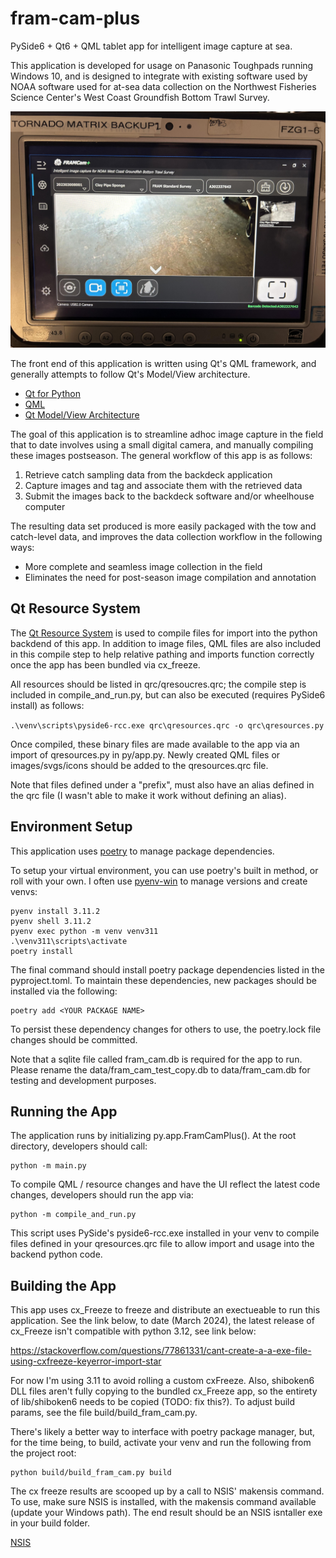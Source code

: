 # fram-cam-plus

PySide6 + Qt6 + QML tablet app for intelligent image capture at sea. 

This application is developed for usage on Panasonic Toughpads running Windows 10, and is designed to integrate with existing software
used by NOAA software used for at-sea data collection on the Northwest Fisheries Science Center's West Coast Groundfish
Bottom Trawl Survey.

![Panasonic Tablet](resources/images/how_to_pics/panasonic_example.jpg?raw=true)

The front end of this application is written using Qt's QML framework, and generally attempts to follow Qt's Model/View architecture.

* [Qt for Python](https://wiki.qt.io/Qt_for_Python)
* [QML](https://doc.qt.io/qt-6/qtqml-index.html)
* [Qt Model/View Architecture](https://doc.qt.io/qt-6/model-view-programming.html)

The goal of this application is to streamline adhoc image capture in the field that to date involves using
a small digital camera, and manually compiling these images postseason.  The general workflow of this app is as follows:

1. Retrieve catch sampling data from the backdeck application
2. Capture images and tag and associate them with the retrieved data
3. Submit the images back to the backdeck software and/or wheelhouse computer

The resulting data set produced is more easily packaged with the tow and catch-level data, and improves the data collection workflow
in the following ways:

* More complete and seamless image collection in the field
* Eliminates the need for post-season image compilation and annotation

## Qt Resource System
The [Qt Resource System](https://doc.qt.io/qt-6/resources.html) is used to compile files for import into the python
backdend of this app.  In addition to image files, QML files are also included in this compile step to help relative
pathing and imports function correctly once the app has been bundled via cx_freeze.

All resources should be listed in qrc/qresoucres.qrc; the compile step is included in compile_and_run.py,
but can also be executed (requires PySide6 install) as follows:

```.\venv\scripts\pyside6-rcc.exe qrc\qresources.qrc -o qrc\qresources.py```

Once compiled, these binary files are made available to the app via an import of qresources.py
in py/app.py.  Newly created QML files or images/svgs/icons should be added to the qresources.qrc file.

Note that files defined under a "prefix", must also have an alias defined in the qrc file (I wasn't able to make it work
without defining an alias).

## Environment Setup

This application uses [poetry](https://python-poetry.org/docs/basic-usage/) to manage package dependencies.

To setup your virtual environment, you can use poetry's built in method, or roll with your own.  I often use 
[pyenv-win](https://github.com/pyenv-win/pyenv-win) to manage versions and create venvs:
```commandline
pyenv install 3.11.2
pyenv shell 3.11.2
pyenv exec python -m venv venv311
.\venv311\scripts\activate
poetry install
```
The final command should install poetry package dependencies listed in the pyproject.toml.  To maintain these
dependencies, new packages should be installed via the following:
```commandline
poetry add <YOUR PACKAGE NAME>
```
To persist these dependency changes for others to use, the poetry.lock file changes should be committed.

Note that a sqlite file called fram_cam.db is required for the app to run.  Please rename the data/fram_cam_test_copy.db to data/fram_cam.db
for testing and development purposes.

## Running the App
The application runs by initializing py.app.FramCamPlus().  At the root directory, developers should call: 
```commandline
python -m main.py
```
To compile QML / resource changes and have the UI reflect the latest code changes, developers should run the app via:
```commandline
python -m compile_and_run.py
```
This script uses PySide's pyside6-rcc.exe installed in your venv to compile files defined in your qresources.qrc file
to allow import and usage into the backend python code.

## Building the App
This app uses cx_Freeze to freeze and distribute an exectueable to run this application.
See the link below, to date (March 2024), the latest release of cx_Freeze isn't compatible with python 
3.12, see link below:

https://stackoverflow.com/questions/77861331/cant-create-a-a-exe-file-using-cxfreeze-keyerror-import-star

For  now I'm using 3.11 to avoid rolling a custom cxFreeze. Also, shiboken6 DLL files aren't fully copying to the bundled cx_Freeze app, so the entirety
of lib/shiboken6 needs to be copied (TODO: fix this?).  To adjust build params, see the file build/build_fram_cam.py.

There's likely a better way to interface with poetry package manager, but, for the time being, to build, activate 
your venv and run the following from the project root:

```commandline
python build/build_fram_cam.py build
```
The cx freeze results are scooped up by a call to NSIS' makensis command.  To use, make sure NSIS is installed, with
the makensis command available (update your Windows path).  The end result should be an NSIS isntaller exe in your
build folder.

[NSIS](https://nsis.sourceforge.io/Download)
